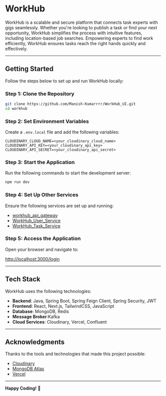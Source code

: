 # WorkHub

WorkHub is a scalable and secure platform that connects task experts with gigs seamlessly. Whether you're looking to publish a task or find your next opportunity, WorkHub simplifies the process with intuitive features, including location-based job searches. Empowering experts to find work efficiently, WorkHub ensures tasks reach the right hands quickly and effectively.

---

## Getting Started

Follow the steps below to set up and run WorkHub locally:

### Step 1: Clone the Repository

```bash
git clone https://github.com/Manish-Kumarrrr/WorkHub_UI.git
cd workhub
```

### Step 2: Set Environment Variables

Create a `.env.local` file and add the following variables:

```plaintext
CLOUDINARY_CLOUD_NAME=<your_cloudinary_cloud_name>
CLOUDINARY_API_KEY=<your_cloudinary_api_key>
CLOUDINARY_API_SECRET=<your_cloudinary_api_secret>
```

### Step 3: Start the Application

Run the following commands to start the development server:

```bash
npm run dev
```

### Step 4: Set Up Other Services

Ensure the following services are set up and running:

- [workhub_api_gateway](https://github.com/Manish-Kumarrrr/WorkHub_ApiGateway.git)
- [WorkHub_User_Service](https://github.com/Manish-Kumarrrr/WorkHub_User_Service.git)
- [WorkHub_Task_Service](https://github.com/Manish-Kumarrrr/WorkHub_Task_Service.git)

### Step 5: Access the Application

Open your browser and navigate to:

[http://localhost:3000/login](http://localhost:3000/login)

---

## Tech Stack

WorkHub uses the following technologies:

- **Backend**: Java, Spring Boot, Spring Feign Client, Spring Security, JWT
- **Frontend**: React, Next.js, TailwindCSS, JavaScript
- **Database**: MongoDB, Redis
- **Message Broker**:Kafka 
- **Cloud Services**: Cloudinary, Vercel, Confluent

---

## Acknowledgments

Thanks to the tools and technologies that made this project possible:
- [Cloudinary](https://cloudinary.com/)
- [MongoDB Atlas](https://www.mongodb.com/cloud/atlas)
- [Vercel](https://vercel.com/)

---

**Happy Coding!** 🚀
